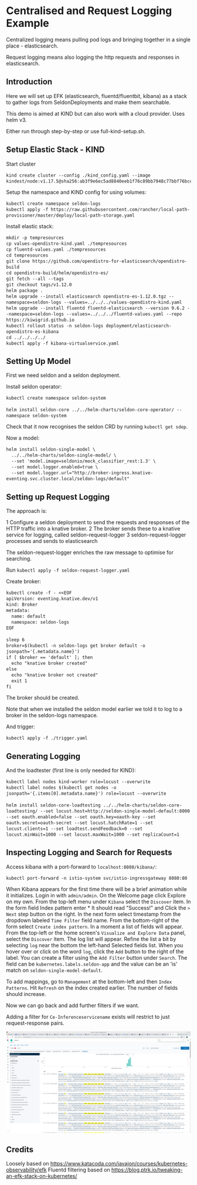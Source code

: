 # Centralised and Request Logging Example

Centralized logging means pulling pod logs and bringing together in a single place - elasticsearch.

Request logging means also logging the http requests and responses in elasticsearch.

## Introduction

Here we will set up EFK (elasticsearch, fluentd/fluentbit, kibana) as a stack to gather logs from SeldonDeployments and make them searchable.

This demo is aimed at KIND but can also work with a cloud provider. Uses helm v3.

Either run through step-by-step or use full-kind-setup.sh.

## Setup Elastic Stack - KIND

Start cluster

```
kind create cluster --config ./kind_config.yaml --image kindest/node:v1.17.5@sha256:ab3f9e6ec5ad8840eeb1f76c89bb7948c77bbf76bcebe1a8b59790b8ae9a283a
```

Setup the namespace and KIND config for using volumes:

```
kubectl create namespace seldon-logs
kubectl apply -f https://raw.githubusercontent.com/rancher/local-path-provisioner/master/deploy/local-path-storage.yaml
```

Install elastic stack:

```
mkdir -p tempresources
cp values-opendistro-kind.yaml ./tempresources
cp fluentd-values.yaml ./tempresources
cd tempresources
git clone https://github.com/opendistro-for-elasticsearch/opendistro-build
cd opendistro-build/helm/opendistro-es/
git fetch --all --tags
git checkout tags/v1.12.0
helm package .
helm upgrade --install elasticsearch opendistro-es-1.12.0.tgz --namespace=seldon-logs --values=../../../values-opendistro-kind.yaml
helm upgrade --install fluentd fluentd-elasticsearch --version 9.6.2 --namespace=seldon-logs --values=../../../fluentd-values.yaml --repo https://kiwigrid.github.io
kubectl rollout status -n seldon-logs deployment/elasticsearch-opendistro-es-kibana
cd ../../../../
kubectl apply -f kibana-virtualservice.yaml
```



## Setting Up Model

First we need seldon and a seldon deployment.

Install seldon operator:

```
kubectl create namespace seldon-system

helm install seldon-core ../../helm-charts/seldon-core-operator/ --namespace seldon-system
```

Check that it now recognises the seldon CRD by running `kubectl get sdep`.

Now a model:

```
helm install seldon-single-model \
  ../../helm-charts/seldon-single-model/ \
  --set 'model.image=seldonio/mock_classifier_rest:1.3' \
  --set model.logger.enabled=true \
  --set model.logger.url="http://broker-ingress.knative-eventing.svc.cluster.local/seldon-logs/default"
```

## Setting up Request Logging

The approach is:

1 Configure a seldon deployment to send the requests and responses of the HTTP traffic into a knative broker.
2 The broker sends these to a knative service for logging, called seldon-request-logger
3 seldon-request-logger processes and sends to elasticsearch

The seldon-request-logger enriches the raw message to optimise for searching.

Run `kubectl apply -f seldon-request-logger.yaml`


Create broker:

```
kubectl create -f - <<EOF
apiVersion: eventing.knative.dev/v1
kind: Broker
metadata:
  name: default
  namespace: seldon-logs
EOF

sleep 6
broker=$(kubectl -n seldon-logs get broker default -o jsonpath='{.metadata.name}')
if [ $broker == 'default' ]; then
  echo "knative broker created"
else
  echo "knative broker not created"
  exit 1
fi
```

The broker should be created.

Note that when we installed the seldon model earlier we told it to log to a broker in the seldon-logs namespace.

And trigger:

```
kubectl apply -f ./trigger.yaml
```

## Generating Logging

And the loadtester (first line is only needed for KIND):

```
kubectl label nodes kind-worker role=locust --overwrite
kubectl label nodes $(kubectl get nodes -o jsonpath='{.items[0].metadata.name}') role=locust --overwrite

helm install seldon-core-loadtesting ../../helm-charts/seldon-core-loadtesting/ --set locust.host=http://seldon-single-model-default:8000 --set oauth.enabled=false --set oauth.key=oauth-key --set oauth.secret=oauth-secret --set locust.hatchRate=1 --set locust.clients=1 --set loadtest.sendFeedback=0 --set locust.minWait=1000 --set locust.maxWait=1000 --set replicaCount=1
```

## Inspecting Logging and Search for Requests

Access kibana with a port-forward to `localhost:8080/kibana/`:
```
kubectl port-forward -n istio-system svc/istio-ingressgateway 8080:80
```

When Kibana appears for the first time there will be a brief animation while it initializes.
Login in with `admin/admin`.
On the Welcome page click Explore on my own.
From the top-left menu under `Kibana` select the `Discover` item.
In the form field Index pattern enter *
It should read "Success!" and Click the `> Next` step button on the right.
In the next form select timestamp from the dropdown labeled `Time Filter` field name.
From the bottom-right of the form select `Create index pattern`.
In a moment a list of fields will appear.
From the top-left or the home screen's `Visualize and Explore Data` panel, select the `Discover` item.
The log list will appear.
Refine the list a bit by selecting `log` near the bottom the left-hand Selected fields list.
When you hover over or click on the word `log`, click the `Add` button to the right of the label.
You can create a filter using the `Add Filter` button under `Search`. The field can be `kubernetes.labels.seldon-app` and the value can be an 'is' match on `seldon-single-model-default`.

To add mappings, go to `Management` at the bottom-left and then `Index Patterns`. Hit `Refresh` on the index created earlier. The number of fields should increase.

Now we can go back and add further filters if we want.

Adding a filter for `Ce-Inferenceservicename` exists will restrict to just request-response pairs.

![picture](./kibana-custom-search.png)


## Credits

Loosely based on https://www.katacoda.com/javajon/courses/kubernetes-observability/efk
Fluentd filtering based on https://blog.ptrk.io/tweaking-an-efk-stack-on-kubernetes/
